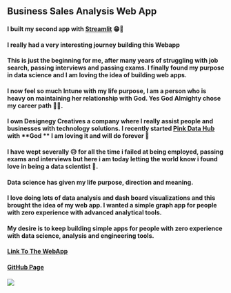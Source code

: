 ## Business Sales Analysis Web App

#### I built my second app with [Streamlit](https://streamlit.io) 😁🎉

#### I really had a very interesting journey building this Webapp

#### This is just the beginning for me, after many years of struggling with job search, passing interviews and passing exams. I finally found my purpose in data science and I am loving the idea of building web apps.

#### I now feel so much Intune with my life purpose, I am a person who is heavy on maintaining her relationship with **God**. Yes **God Almighty** chose my career path 🙏🏽.

#### I own Designegy Creatives a company where I really assist people and businesses with technology solutions. I recently started [Pink Data Hub](https://spangle-basin-670.notion.site/Welcome-To-Pink-Data-Hub-3488d186b3654f369603b13e967e765e) with **God ** I am loving it and will do forever 🤍

#### I have wept severally 😥 for all the time i failed at being employed, passing exams and interviews but here i am today letting the world know i found love in being a data scientist 🧡.

#### Data science has given my life purpose, direction and meaning.

#### I love doing lots of data analysis and dash board visualizations and this brought the idea of my web app. I wanted a simple graph app for people with zero experience with advanced analytical tools.

#### My desire is to keep building simple apps for people with zero experience with data science, analysis and engineering tools.

#### [Link To The WebApp](https://designegycreatives-web-app-py-apphomepage-ibkpdz.streamlitapp.com/)

#### [GitHub Page](https://github.com/Designegycreatives/web_app.py)


[![](https://dragon.online-convert.com/download-file/4dbe2a45-4ddb-4f97-82aa-d2733c9154e0/8ade2f57-edd6-4eba-977b-acaec75006bd)](https://www.buymeacoffee.com/AnuoluwapoDS)